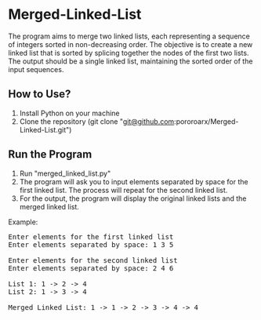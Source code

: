 # Merged-Linked-List
The program aims to merge two linked lists, each representing a sequence of integers sorted in non-decreasing order. The objective is to create a new linked list that is sorted by splicing together the nodes of the first two lists. The output should be a single linked list, maintaining the sorted order of the input sequences.

## How to Use?
1. Install Python on your machine
2. Clone the repository (git clone "git@github.com:pororoarx/Merged-Linked-List.git")

## Run the Program
1. Run "merged_linked_list.py"
2. The program will ask you to input elements separated by space for the first linked list. The process will repeat for the second linked list.
3. For the output, the program will display the original linked lists and the merged linked list.

Example:
<pre>
Enter elements for the first linked list
Enter elements separated by space: 1 3 5

Enter elements for the second linked list
Enter elements separated by space: 2 4 6

List 1: 1 -> 2 -> 4
List 2: 1 -> 3 -> 4

Merged Linked List: 1 -> 1 -> 2 -> 3 -> 4 -> 4
</pre>
